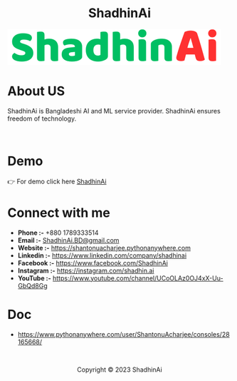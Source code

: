 <h1 align = "center">ShadhinAi</h1>
<img src="./public/media/logo/ShadhinAi.svg" alt="Shadhin Ai" title="ShadhinAi"/> <br>


# About US
<p>ShadhinAi is Bangladeshi AI and ML service provider. ShadhinAi ensures freedom of technology.</p> <br>



# Demo
👉 For demo click here [ShadhinAi](https://shantonuacharjee.pythonanywhere.com)


# Connect with me

- **Phone     :-** +880 1789333514
- **Email     :-** ShadhinAi.BD@gmail.com
- **Website   :-** https://shantonuacharjee.pythonanywhere.com
- **Linkedin  :-** https://www.linkedin.com/company/shadhinai
- **Facebook  :-** https://www.facebook.com/ShadhinAi
- **Instagram :-** https://instagram.com/shadhin.ai
- **YouTube   :-** https://www.youtube.com/channel/UCoOLAz0OJ4xX-Uu-GbQd8Gg

# Doc
- https://www.pythonanywhere.com/user/ShantonuAcharjee/consoles/28165668/



<br> 
<p align = "center">Copyright © 2023 ShadhinAi</p>






